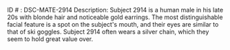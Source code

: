 ID # : DSC-MATE-2914
Description: Subject 2914 is a human male in his late 20s with blonde hair and noticeable gold earrings. The most distinguishable facial feature is a spot on the subject's mouth, and their eyes are similar to that of ski goggles. Subject 2914 often wears a silver chain, which they seem to hold great value over.
